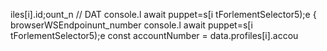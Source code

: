 

iles[i].id;ount_n
        // DAT
console.l await puppet=s[i tForlementSelector5);e
                    { browserWSEndpoinunt_number
console.l await puppet=s[i tForlementSelector5);e
        const accountNumber = data.profiles[i].accou
